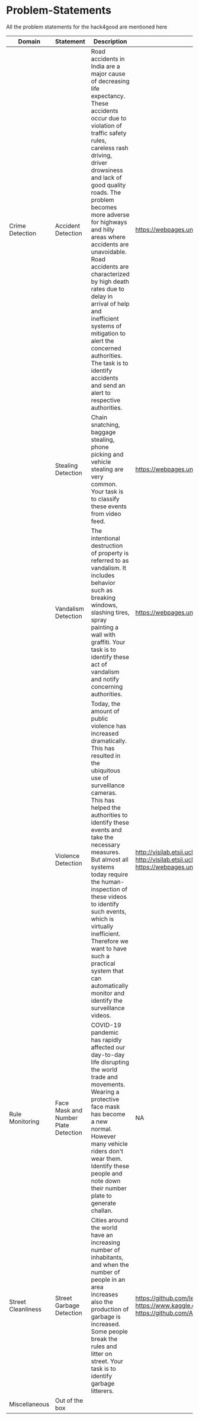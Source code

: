 # Problem-Statements
All the problem statements for the hack4good are mentioned here 



| Domain             | Statement                            | Description                                                                                                                                                                                                                                                                                                                                                                                                                                                                                                                                                                         | Recommended Dataset                                                                                                                                                                                  |
|--------------------|--------------------------------------|----------------------------------------------------------------------------------------------------------------------------------------------------------------------------------------------------------------------------------------------------------------------------------------------------------------------------------------------------------------------------------------------------------------------------------------------------------------------------------------------------------------------------------------------------------------|------------------------------------------------------------------------------------------------------------------------------------------------------------------------------------------------------|
| Crime Detection    | Accident Detection                                   | Road accidents in India are a major cause of decreasing life expectancy. These accidents occur due to violation of traffic safety rules, careless rash driving, driver drowsiness and lack of good quality roads. The problem becomes more adverse for highways and hilly areas where accidents are unavoidable. Road accidents are characterized by high death rates due to delay in arrival of help and inefficient systems of mitigation to alert the concerned authorities. The task is to identify accidents and send an alert to respective authorities.                                                               |  https://webpages.uncc.edu/cchen62/dataset.html   |
|                    | Stealing Detection                                   | Chain snatching, baggage stealing, phone picking and vehicle stealing are very common. Your task is to classify these events from video feed.                                                                                                                                                                                                                                                                                                                                                                                                                                         | https://webpages.uncc.edu/cchen62/dataset.html  |
|                    | Vandalism Detection                                      | The intentional destruction of property is referred to as vandalism. It includes behavior such as breaking windows, slashing tires, spray painting a wall with graffiti. Your task is to identify these act of vandalism and notify concerning authorities.                                                                                                                                                                                                                                                                                                    | https://webpages.uncc.edu/cchen62/dataset.html                                                                                                                                                       |
|                    | Violence Detection                   | Today, the amount of public violence has increased dramatically. This has resulted in the ubiquitous use of surveillance cameras. This has helped the authorities to identify these events and take the necessary measures. But almost all systems today require the human-inspection of these videos to identify such events, which is virtually inefficient. Therefore we want to have such a practical system that can automatically monitor and identify the surveillance videos.                                                                          | http://visilab.etsii.uclm.es/personas/oscar/FightDetection/Peliculas.rar http://visilab.etsii.uclm.es/personas/oscar/FightDetection/HockeyFights.zip  https://webpages.uncc.edu/cchen62/dataset.html |
| Rule Monitoring    | Face Mask and Number Plate Detection | COVID-19 pandemic has rapidly affected our day-to-day life disrupting the world trade and movements. Wearing a protective face mask has become a new normal. However many vehicle riders don't wear them. Identify these people and note down their number plate to generate challan.                                                                                                                                                                                                                                                                          | NA                                                                                                                                                                                                   |
| Street Cleanliness | Street Garbage Detection             | Cities around the world have an increasing number of inhabitants, and when the number of people in an area increases also the production of garbage is increased. Some people break the rules and litter on street. Your task is to identify garbage litterers.                                                                                                                                                                                                                                                                                                | https://github.com/letsdoitworld/wade-ai https://www.kaggle.com/asdasdasasdas/garbage-classification  https://github.com/AgaMiko/waste-datasets-review                                               |
| Miscellaneous      | Out of the box                       |                                                                                                                                                                                                                                                                                                                                                                                                                                                                                                                                                                |                                                                                                                                                                                                      |
